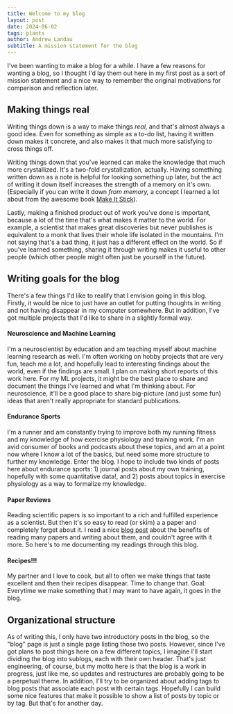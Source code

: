 ```yaml
---
title: Welcome to my blog
layout: post
date: 2024-06-02
tags: plants
author: Andrew Landau
subtitle: A mission statement for the blog
---
```


I've been wanting to make a blog for a while. I have a few reasons for wanting a blog, so I thought I'd lay them out here in my first post as a sort of mission statement and a nice way to remember the original motivations for comparison and reflection later. 

## Making things real
Writing things down is a way to make things _real_, and that's almost always a good idea. Even for something as simple as a to-do list, having it written down makes it concrete, and also makes it that much more satisfying to cross things off. 

Writing things down that you've learned can make the knowledge that much more crystallized. It's a two-fold crystallization, actually. Having something written down as a note is helpful for looking something up later, but the act of writing it down itself increases the strength of a memory on it's own. (Especially if you can write it down _from memory,_ a concept I learned a lot about from the awesome book [Make It Stick](https://www.hup.harvard.edu/books/9780674729018)). 

Lastly, making a finished product out of work you've done is important, because a lot of the time that's what makes it matter to the world. For example, a scientist that makes great discoveries but never publishes is equivalent to a monk that lives their whole life isolated in the mountains. I'm not saying that's a bad thing, it just has a different effect on the world. So if you've learned something, sharing it through writing makes it useful to other people (which other people might often just be yourself in the future).

## Writing goals for the blog
There's a few things I'd like to realify that I envision going in this blog. Firstly, it would be nice to just have an outlet for putting thoughts in writing and not having disappear in my computer somewhere. But in addition, I've got multiple projects that I'd like to share in a slightly formal way. 

#### Neuroscience and Machine Learning
I'm a neuroscientist by education and am teaching myself about machine learning research as well. I'm often working on hobby projects that are very fun, teach me a lot, and hopefully lead to interesting findings about the world, even if the findings are small. I plan on making short reports of this work here. For my ML projects, it might be the best place to share and document the things I've learned and what I'm thinking about. For neuroscience, it'll be a good place to share big-picture (and just some fun) ideas that aren't really appropriate for standard publications. 

#### Endurance Sports
I'm a runner and am constantly trying to improve both my running fitness and my knowledge of how exercise physiology and training work. I'm an avid consumer of books and podcasts about these topics, and am at a point now where I know a lot of the basics, but need some more structure to further my knowledge. Enter the blog. I hope to include two kinds of posts here about endurance sports: 1) journal posts about my own training, hopefully with some quantitative data!, and 2) posts about topics in exercise physiology as a way to formalize my knowledge.

#### Paper Reviews
Reading scientific papers is so important to a rich and fulfilled experience as a scientist. But then it's so easy to read (or skim) a a paper and completely forget about it. I read a nice [blog post](https://www.fregu856.com/post/phd_of_reading/) about the benefits of reading many papers and writing about them, and couldn't agree with it more. So here's to me documenting my readings through this blog. 

#### Recipes!!!
My partner and I love to cook, but all to often we make things that taste excellent and then their recipes disappear. Time to change that. Goal: Everytime we make something that I may want to have again, it goes in the blog. 

## Organizational structure
As of writing this, I only have two introductory posts in the blog, so the "blog" page is just a single page listing those two posts. However, since I've got plans to post things here on a few different topics, I imagine I'll start dividing the blog into sublogs, each with their own header. That's just engineering, of course, but my motto here is that the blog is a work in progress, just like me, so updates and restructures are probably going to be a perpetual theme. In addition, I'll try to be organized about adding tags to blog posts that associate each post with certain tags. Hopefully I can build some nice features that make it possible to show a list of posts by topic or by tag. But that's for another day. 


